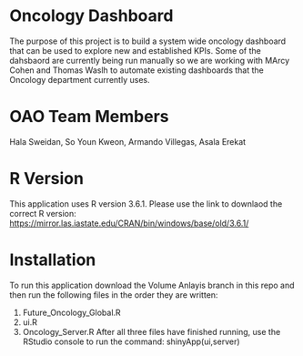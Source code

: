 # Oncology Dashboard
The purpose of this project is to build a system wide oncology dashboard that can be used to explore new and established KPIs.  Some of the dahsbaord are currently being run manually so we are working with MArcy Cohen and Thomas Waslh to automate existing dashboards that the Oncology department currently uses. 

# OAO Team Members
Hala Sweidan, So Youn Kweon, Armando Villegas, Asala Erekat

# R Version
This application uses R version 3.6.1.  Please use the link to downlaod the correct R version: https://mirror.las.iastate.edu/CRAN/bin/windows/base/old/3.6.1/
# Installation
To run this application download the Volume Anlayis branch in this repo and then run the following files in the order they are written:
  1. Future_Oncology_Global.R
  2. ui.R
  3. Oncology_Server.R
After all three files have finished running, use the RStudio console to run the command: shinyApp(ui,server)


